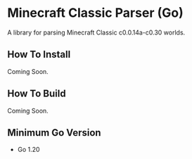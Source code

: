 # Minecraft Classic Parser (Go)

A library for parsing Minecraft Classic c0.0.14a-c0.30 worlds.

## How To Install

Coming Soon.

## How To Build

Coming Soon.

## Minimum Go Version

* Go 1.20
